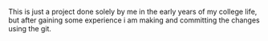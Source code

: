 This is just a project done solely by me in the early years of my college life, but after gaining some experience i am making and committing the changes using the git.
